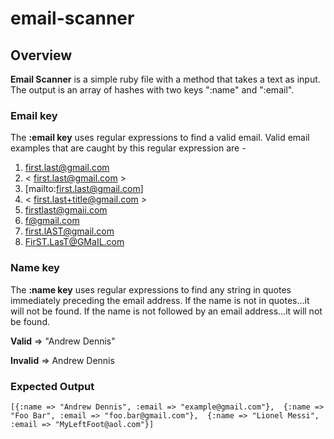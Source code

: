 # email-scanner

## Overview

**Email Scanner** is a simple ruby file with a method that takes a text as input.  The output is an array of hashes with two keys ":name" and ":email".

### Email key

The **:email key** uses regular expressions to find a valid email.  Valid email examples that are caught by this regular expression are -

1. first.last@gmail.com
2. < first.last@gmail.com >
3. [mailto:first.last@gmail.com]
4. < first.last+title@gmail.com >
5. firstlast@gmaii.com
6. f@gmail.com
7. first.lAST@gmail.com
8. FirST.LasT@GMaIL.com

### Name key

The **:name key** uses regular expressions to find any string in quotes immediately preceding the email address. If the name is not in quotes…it will not be found. If the name is not followed by an email address…it will not be found.

**Valid** => "Andrew Dennis"

**Invalid** => Andrew Dennis

### Expected Output
`[{:name => "Andrew Dennis", :email => "example@gmail.com"}, 
{:name => "Foo Bar", :email => "foo.bar@gmail.com"}, 
{:name => "Lionel Messi", :email => "MyLeftFoot@aol.com"}]`